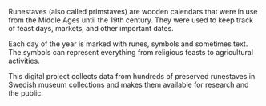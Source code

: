 Runestaves (also called primstaves) are wooden calendars that were in use from the Middle Ages until the 19th century. They were used to keep track of feast days, markets, and other important dates.

Each day of the year is marked with runes, symbols and sometimes text. The symbols can represent everything from religious feasts to agricultural activities.

This digital project collects data from hundreds of preserved runestaves in Swedish museum collections and makes them available for research and the public.
